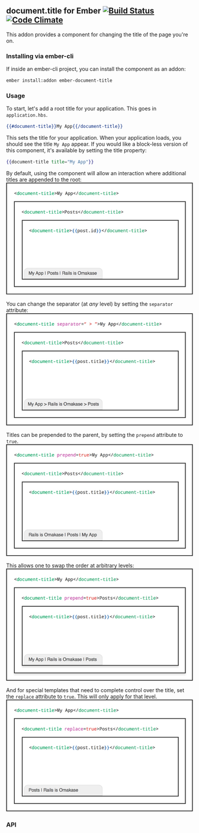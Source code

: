 ## document.title for Ember [![Build Status](https://travis-ci.org/paddle8/ember-document-title.svg)](https://travis-ci.org/paddle8/ember-document-title) [![Code Climate](https://codeclimate.com/github/paddle8/ember-document-title/badges/gpa.svg)](https://codeclimate.com/github/paddle8/ember-document-title)

This addon provides a component for changing the title of the page you're on.


### Installing via ember-cli

If inside an ember-cli project, you can install the component as an addon:

```bash
ember install:addon ember-document-title
```

### Usage

To start, let's add a root title for your application. This goes in `application.hbs`.

```handlebars
{{#document-title}}My App{{/document-title}}
```

This sets the title for your application. When your application loads, you should see the title `My App` appear. If you would like a block-less version of this component, it's available by setting the title property:

```handlebars
{{document-title title="My App"}}
```

By default, using the component will allow an interaction where additional titles are appended to the root:
![Defaults](public/default.jpg)

You can change the separator (at *any* level) by setting the `separator` attribute:
![Custom Separator](public/separator.jpg)

Titles can be prepended to the parent, by setting the `prepend` attribute to `true`.
![Prepend](public/prepend.jpg)

This allows one to swap the order at arbitrary levels:
![Nested Prepend](public/prepend-nested.jpg)

And for special templates that need to complete control over the title, set the `replace` attribute to `true`. This will only apply for that level.
![Replace](public/replace.jpg)

### API

